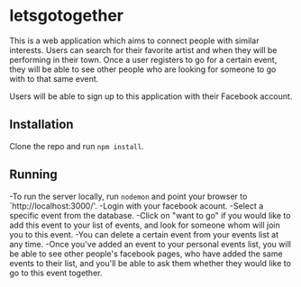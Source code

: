 # letsgotogether

This is a web application which aims to connect people with similar interests. Users can search for their favorite artist and when they will be performing in their town. Once a user registers to go for a certain event, they will be able to see other people who are looking for someone to go with to that same event.

Users will be able to sign up to this application with their Facebook account.


## Installation

Clone the repo and run `npm install`.


## Running

-To run the server locally, run `nodemon` and point your browser to `http://localhost:3000/'.
-Login with your facebook acount.
-Select a specific event from the database.
-Click on "want to go" if you would like to add this event to your list of events, and look for someone whom will join you to this event.
-You can delete a certain event from your events list at any time.
-Once you've added an event to your personal events list, you will be able to see other people's facebook pages, who have added the same events to their list, and you'll be able to ask them whether they would like to go to this event together.
